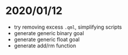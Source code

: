 # 2020/01/12

- try removing excess `.qml`, simplifying scripts
- generate generic binary goal
- generate generic float goal
- generate add/rm function
